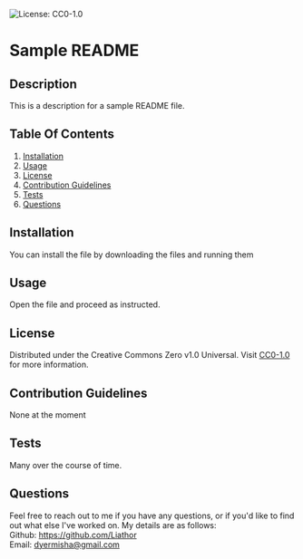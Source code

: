 ![License: CC0-1.0](https://licensebuttons.net/l/zero/1.0/80x15.png)

# Sample README

## Description
This is a description for a sample README file.

## Table Of Contents
1. [Installation](#installation)
2. [Usage](#usage)
3. [License](#license)
4. [Contribution Guidelines](#contribution)
5. [Tests](#tests)
6. [Questions](#questions)

## Installation
You can install the file by downloading the files and running them

## Usage
Open the file and proceed as instructed.

## License
Distributed under the Creative Commons Zero v1.0 Universal. Visit [CC0-1.0](http://creativecommons.org/publicdomain/zero/1.0/) for more information.

## Contribution Guidelines
None at the moment

## Tests
Many over the course of time.

## Questions
Feel free to reach out to me if you have any questions, or if you'd like to find out what else I've worked on. My details are as follows:  
  Github: https://github.com/Liathor  
  Email: dyermisha@gmail.com  

